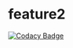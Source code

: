# feature2
[![Codacy Badge](https://api.codacy.com/project/badge/Grade/c9aaff94111241d1ac44f7cb916e010d)](https://app.codacy.com/gh/chenyueyan-code/feature2?utm_source=github.com&utm_medium=referral&utm_content=chenyueyan-code/feature2&utm_campaign=Badge_Grade_Settings)